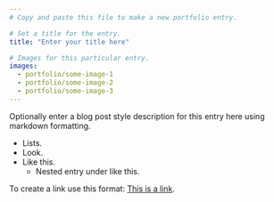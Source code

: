 ```yaml
---
# Copy and paste this file to make a new portfolio entry.

# Set a title for the entry.
title: "Enter your title here"

# Images for this particular entry.
images:
  - portfolio/some-image-1
  - portfolio/some-image-2
  - portfolio/some-image-3
---
```


Optionally enter a blog post style description for this entry here using markdown formatting.

* Lists.
* Look.
* Like this.
  * Nested entry under like this.

To create a link use this format: [This is a link](https://example.com/some-link-url).
